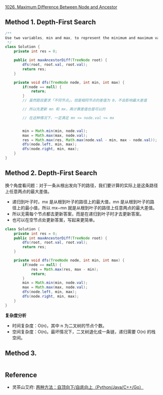 [1026. Maximum Difference Between Node and Ancestor](https://leetcode.com/problems/maximum-difference-between-node-and-ancestor/)


## Method 1. Depth-First Search
```java
/**
Use two variables, min and max, to represent the minimum and maximum value in the path
 */
class Solution {
    private int res = 0;

    public int maxAncestorDiff(TreeNode root) {
        dfs(root, root.val, root.val);
        return res;
    }

    private void dfs(TreeNode node, int min, int max) {
        if(node == null) {
            return;
        }
        // 虽然题目要求「不同节点」，但是相同节点的差值为 0，不会影响最大差值

        // 所以先更新 mn 和 mx，再计算差值也是可以的

        // 在这种情况下，一定满足 mn <= node.val <= mx


        min = Math.min(min, node.val);
        max = Math.max(max, node.val);
        res = Math.max(res, Math.max(node.val - min, max - node.val));
        dfs(node.left, min, max);
        dfs(node.right, min, max);
    }
}
```


## Method 2. Depth-First Search
换个角度看问题：对于一条从根出发向下的路径，我们要计算的实际上是这条路径上任意两点的最大差值。
* 递归到叶子时，mx 是从根到叶子的路径上的最大值，mn 是从根到叶子的路径上的最小值，所以 mx−mn 就是从根到叶子的路径上任意两点的最大差值。
* 所以无需每个节点都去更新答案，而是在递归到叶子时才去更新答案。
* 也可以在空节点处更新答案，写起来更简单。

```java
class Solution {
    private int res = 0;
    public int maxAncestorDiff(TreeNode root) {
        dfs(root, root.val, root.val);
        return res;
    }

    private void dfs(TreeNode node, int min, int max) {
        if(node == null) {
            res = Math.max(res, max - min);
            return;
        }
        min = Math.min(min, node.val);
        max = Math.max(max, node.val);
        dfs(node.left, min, max);
        dfs(node.right, min, max);
    }
}
```
**复杂度分析**
* 时间复杂度：O(n)，其中 n 为二叉树的节点个数。
* 空间复杂度：O(n)。最坏情况下，二叉树退化成一条链，递归需要 O(n) 的栈空间。


## Method 3.
```java

```


## Reference
* 灵茶山艾府: [两种方法：自顶向下/自底向上（Python/Java/C++/Go）](https://leetcode.cn/problems/maximum-difference-between-node-and-ancestor/solutions/2232367/liang-chong-fang-fa-zi-ding-xiang-xia-zi-wj9v/)
